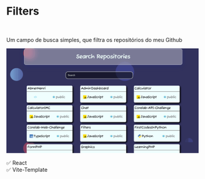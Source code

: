 # Filters

<br>

Um campo de busca simples, que filtra os repositórios do meu Github

![alt text](src/Assets/Anime.gif)

✅ React <br>
✅ Vite-Template
